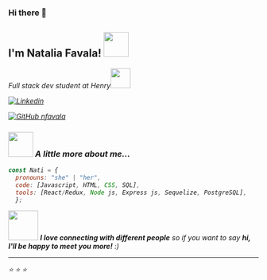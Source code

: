 ### Hi there 👋

<h2> I'm Natalia Favala! <img src="https://media.giphy.com/media/mGcNjsfWAjY5AEZNw6/giphy.gif" width="50"></h2>


<p><em>Full stack dev student at <a> Henry</a><img src="https://assets.soyhenry.com/assets/LOGO-HENRY-03.png" width="40"></br>

[![Linkedin](https://img.shields.io/badge/-blue?style=flat-square&logo=Linkedin&logoColor=white&link=https://www.linkedin.com/in/natalia-favala/)](https://www.linkedin.com/in/natalia-favala-fullstack/)

[![GitHub nfavala](https://img.shields.io/github/followers/nfavala?label=follow&style=social)](https://github.com/nfavala)


### <img src="https://media.giphy.com/media/VgCDAzcKvsR6OM0uWg/giphy.gif" width="50"> A little more about me...  

```javascript
const Nati = {
  pronouns: "she" | "her",
  code: [Javascript, HTML, CSS, SQL],
  tools: [React/Redux, Node js, Express js, Sequelize, PostgreSQL],
  };
```

<img src="https://media.giphy.com/media/LnQjpWaON8nhr21vNW/giphy.gif" width="60"> <em><b>I love connecting with different people</b> so if you want to say <b>hi, I'll be happy to meet you more!</b> :)</em>

---

⭐️
⭐️
⭐️

